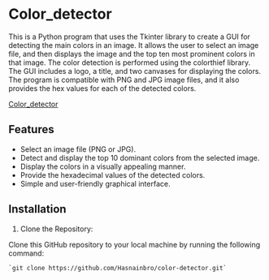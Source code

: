 # Color_detector
This is a Python program that uses the Tkinter library to create a GUI for detecting the main colors in an image. It allows the user to select an image file, and then displays the image and the top ten most prominent colors in that image. The color detection is performed using the colorthief library. The GUI includes a logo, a title, and two canvases for displaying the colors. The program is compatible with PNG and JPG image files, and it also provides the hex values for each of the detected colors.

[Color_detector](https://user-images.githubusercontent.com/88057665/236465575-9e4da5a5-e112-4b48-ae25-c8208ee21238.png)

## Features

* Select an image file (PNG or JPG).
* Detect and display the top 10 dominant colors from the selected image.
* Display the colors in a visually appealing manner.
* Provide the hexadecimal values of the detected colors.
* Simple and user-friendly graphical interface.

## Installation

1. Clone the Repository:

  Clone this GitHub repository to your local machine by running the following command:
    
    `git clone https://github.com/Hasnainbro/color-detector.git`
